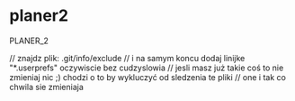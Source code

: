 planer2
=======

PLANER_2

// znajdz plik: .git/info/exclude
// i na samym koncu dodaj linijke "*.userprefs" oczywiscie bez cudzyslowia
// jesli masz już takie coś to nie zmieniaj nic ;) chodzi o to by wykluczyć od sledzenia te pliki
// one i tak co chwila sie zmieniaja
